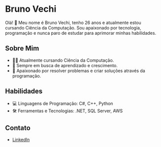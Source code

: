 # Bruno Vechi

Olá! 👋 Meu nome é Bruno Vechi, tenho 26 anos e atualmente estou cursando Ciência da Computação. Sou apaixonado por tecnologia, programação e nunca paro de estudar para aprimorar minhas habilidades.

## Sobre Mim

- 👨‍💻 Atualmente cursando Ciência da Computação.
- 🌱 Sempre em busca de aprendizado e crescimento.
- 🚀 Apaixonado por resolver problemas e criar soluções através da programação.

## Habilidades

- 💻 Linguagens de Programação: C#, C++, Python
- 🛠️ Ferramentas e Tecnologias: .NET, SQL Server, AWS

## Contato

- [LinkedIn](https://www.linkedin.com/in/brunovechi/)
